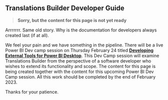 ## **Translations Builder Developer Guide**
> **Sorry, but the content for this page is not yet ready**

Arrrrrrr. Same old story. Why is the documentation for developers always created last (if at all). 

We feel your pain and we have something in the pipeline. There will be a live Power BI Dev camp session on Thursday February 24 titled [**Developing External Tools for Power BI Desktop**](https://powerbidevcamp.powerappsportals.com/sessions/session31/). This Dev Camp session will examine Translations Builder from the perspective of a software developer who wishes to extend its functionality and scope. The content for this page is being created together with the content for this upcoming Power BI Dev Camp session. All this work should be completed by the end of February 2023. 

Thanks for your patience.